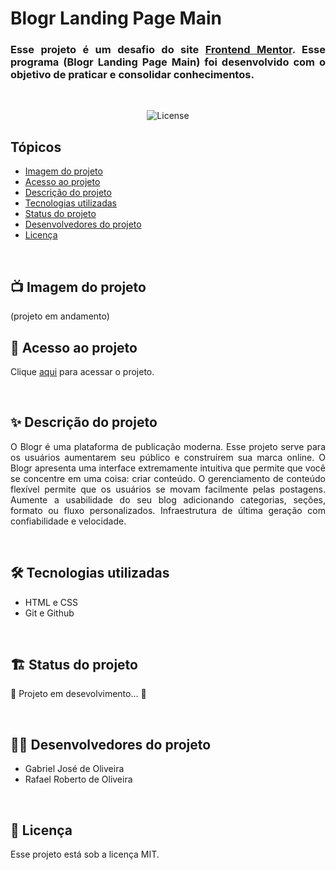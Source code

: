 # Blogr Landing Page Main

<h3 align="justify">Esse projeto é um desafio do site <a href="https://www.frontendmentor.io/">Frontend Mentor</a>. Esse programa (Blogr Landing Page Main) foi desenvolvido com o objetivo de praticar e consolidar conhecimentos.</h3>

<br>

<p align="center">
  <img alt="License" src="https://img.shields.io/static/v1?label=license&message=MIT&color=49AA26&labelColor=000000">
</p>

## Tópicos
- [Imagem do projeto](#img)
- [Acesso ao projeto](#acesso)
- [Descrição do projeto](#desc)
- [Tecnologias utilizadas](#tec)
- [Status do projeto](#status)
- [Desenvolvedores do projeto](#devs)
- [Licença](#license)

<br>

<h2 id="img">📺 Imagem do projeto</h2>
(projeto em andamento)

<br>

<h2 id="acesso">🔗 Acesso ao projeto</h2>

Clique [aqui](https://fel1324.github.io/blogr-challenge/) para acessar o projeto.

<br>

<h2 id="desc">✨ Descrição do projeto</h2>

<p align="justify">
    O Blogr é uma plataforma de publicação moderna. Esse projeto serve para os usuários aumentarem seu público e construírem sua marca online. O Blogr apresenta uma interface extremamente intuitiva que permite que você se concentre em uma coisa: criar conteúdo. O gerenciamento de conteúdo flexível permite que os usuários se movam facilmente pelas postagens. Aumente a usabilidade do seu blog adicionando categorias, seções, formato ou fluxo personalizados. Infraestrutura de última geração
    com confiabilidade e velocidade.
</p>

<br>

<h2 id="tec">🛠️ Tecnologias utilizadas</h2>

* HTML e CSS
* Git e Github

<br>

<h2 id="status">🏗️ Status do projeto</h2>

🚧 Projeto em desevolvimento... 🚧

<br>

<h2 id="devs">👨‍💻 Desenvolvedores do projeto</h2>

* Gabriel José de Oliveira
* Rafael Roberto de Oliveira

<br>

<h2 id="license">📰 Licença</h2>

Esse projeto está sob a licença MIT.
